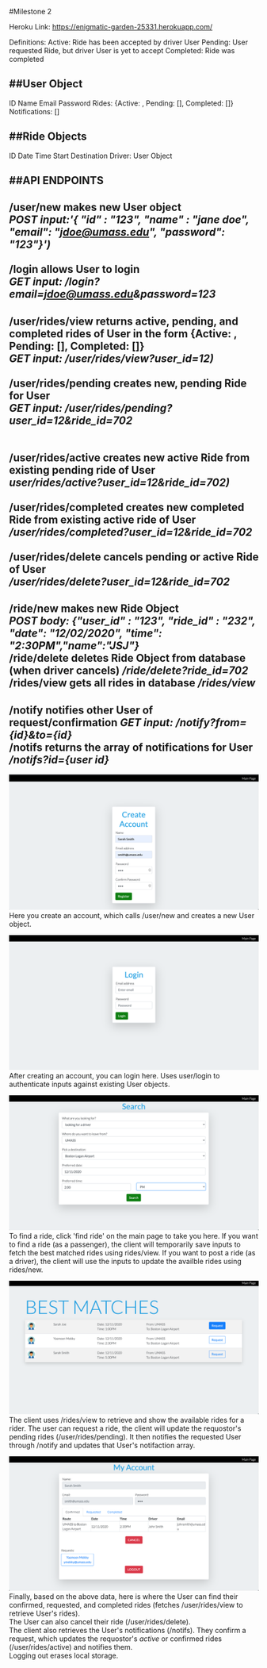 #Milestone 2

Heroku Link: https://enigmatic-garden-25331.herokuapp.com/

Definitions:
Active: Ride has been accepted by driver User 
Pending: User requested Ride, but driver User is yet to accept
Completed: Ride was completed 

##User Object
-----------
ID
Name
Email
Password
Rides: {Active: , Pending: [], Completed: []}
Notifications: []


##Ride Objects
------------
ID
Date
Time
Start
Destination
Driver: User Object

##API ENDPOINTS
---------------------------------------------------------------------------------------------------------------------------------------------

/user/new                         makes new User object
<br>
*POST input:'{ "id" : "123", "name" : "jane doe", "email": "jdoe@umass.edu", "password": "123"}')*
<br>
<br>
/login                            allows User to login
<br>
*GET input: /login?email=jdoe@umass.edu&password=123*
---------------------------------------------------------------------------------------------------------------------------------------------

/user/rides/view				  returns active, pending, and completed rides of User in the form {Active: , Pending: [], Completed: []}
<br>
*GET input: /user/rides/view?user_id=12)*
<br><br>
/user/rides/pending           	  creates new, pending Ride for User
<br>
*GET input: /user/rides/pending?user_id=12&ride_id=702*
<br><br>                            
/user/rides/active           	  creates new active Ride from existing pending ride of User
<br>
*user/rides/active?user_id=12&ride_id=702)*
<br><br>
/user/rides/completed         	  creates new completed Ride from existing active ride of User
<br>
*/user/rides/completed?user_id=12&ride_id=702*
<br><br>
/user/rides/delete            	  cancels pending or active Ride of User
<br>
*/user/rides/delete?user_id=12&ride_id=702*
---------------------------------------------------------------------------------------------------------------------------------------------
/ride/new                         makes new Ride Object
<br>
*POST body: {"user_id" : "123", "ride_id" : "232", "date": "12/02/2020", "time": "2:30PM","name":"JSJ"}*
<br>
/ride/delete                      deletes Ride Object from database (when driver cancels) */ride/delete?ride_id=702*
<br>
/rides/view						  gets all rides in database */rides/view*
---------------------------------------------------------------------------------------------------------------------------------------------
/notify                           notifies other User of request/confirmation *GET input: /notify?from={id}&to={id}*
<br>
/notifs                           returns the array of notifications for User */notifs?id={user id}*
---------------------------------------------------------------------------------------------------------------------------------------------
![](https://github.com/ymekky/cs326-final-vav/blob/main/docs/registering.png)
Here you create an account, which calls /user/new and creates a new User object.

![](https://github.com/ymekky/cs326-final-vav/blob/main/docs/login.png)
After creating an account, you can login here. Uses user/login to authenticate inputs against existing User objects. 

![](https://github.com/ymekky/cs326-final-vav/blob/main/docs/searching.png)
To find a ride, click 'find ride' on the main page to take you here. 
If you want to find a ride (as a passenger), the client will temporarily save inputs to fetch the best matched rides using rides/view. 
If you want to post a ride (as a driver), the client will use the inputs to update the availble rides using rides/new.

![](https://github.com/ymekky/cs326-final-vav/blob/main/docs/matching.png)
The client uses /rides/view to retrieve and show the available rides for a rider. The user can request a ride, the client will update the requostor's pending rides (/user/rides/pending). It then notifies the requested User through /notify and updates that User's notifaction array.

![](https://github.com/ymekky/cs326-final-vav/blob/main/docs/myacc.png)
Finally, based on the above data, here is where the User can find their confirmed, requested, and completed rides (fetches /user/rides/view to retrieve User's rides).
<br>
The User can also cancel their ride (/user/rides/delete).
<br>
The client also retrieves the User's notifications (/notifs). 
They confirm a request, which updates the requostor's *active* or confirmed rides (/user/rides/active) and notifies them.
<br>
Logging out erases local storage. 


